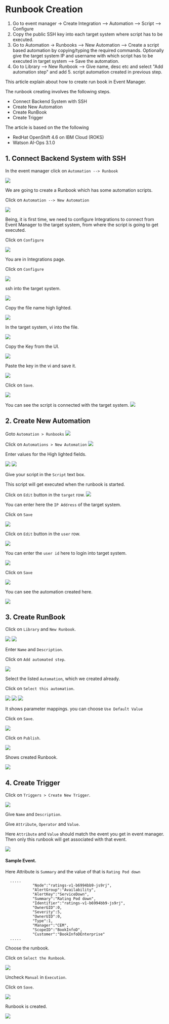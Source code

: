 # Runbook Creation

1. Go to event manager -> Create Integration --> Automation --> Script --> Configure 
2. Copy the public SSH key into each target system where script has to be executed. 
3. Go to Automation -> Runbooks --> New Automation --> Create a script based automation by copying/typing the required commands. Optionally give the target system IP and username with which script has to be executed in target system --> Save the automation.
4. Go to Library --> New Runbook --> Give name, desc etc and select "Add automation step" and add 5. script automation created in previous step.

This article explain about how to create run book in Event Manager.

The runbook creating involves the following steps.

- Connect Backend System with SSH
- Create New Automation
- Create RunBook
- Create Trigger


The article is based on the the following

- RedHat OpenShift 4.6 on IBM Cloud (ROKS)
- Watson AI-Ops 3.1.0

## 1. Connect Backend System with SSH

In the event manager click on `Automation --> Runbook`

<img src="images/image-11.png">

We are going to create a Runbook which has some automation scripts.

Click on `Automation --> New Automation`

<img src="images/image-12.png">

Being, it is first time, we need to configure Integrations to connect from Event Manager to the target system, from where the script is going to get executed.

Click on `Configure`

<img src="images/image-13.png">

You are in Integrations page.

Click on `Configure`

<img src="images/image-14.png">

ssh into the target system.

<img src="images/image-15.png">

Copy the file name high lighted.

<img src="images/image-16.png">

In the target system, vi into the file.

<img src="images/image-17.png">

Copy the Key from the UI.

<img src="images/image-18.png">

Paste the key in the vi and save it.

<img src="images/image-19.png">

Click on `Save`.

<img src="images/image-20.png">

You can see the script is connected with the target system.
<img src="images/image-21.png">

## 2. Create New Automation

Goto `Automation > Runbooks`
<img src="images/image-22.png">

Click on `Automations > New Automation`
<img src="images/image-23.png">

Enter values for the High lighted fields.

<img src="images/image-24.png">

<img src="images/image-25.png">

Give your script in the `Script` text box.

This script will get executed when the runbook is started.

Click on `Edit` button in the `target` row.
<img src="images/image-26.png">

You can enter here the `IP Address` of the target system.

Click on  `Save`

<img src="images/image-27.png">

Click on `Edit` button in the `user` row.

<img src="images/image-28.png">

You can enter the `user id` here to login into target system.

<img src="images/image-29.png">

Click on  `Save`

<img src="images/image-30.png">

You can see the automation created here.

<img src="images/image-31.png">

## 3. Create RunBook

Click on `Library` and `New Runbook`.

<img src="images/image-32.png">


<img src="images/image-33.png">

Enter `Name` and `Description`.

Click on `Add automated step`.

<img src="images/image-34.png">

Select the listed `Automation`, which we created already.

Click on `Select this automation`.

<img src="images/image-35.png">

<img src="images/image-36.png">
<img src="images/image-37.png">

It shows parameter mappings. you can choose `Use Default Value`

Click on `Save`.

<img src="images/image-38.png">

Click on `Publish`.

<img src="images/image-39.png">

Shows created Runbook.

<img src="images/image-40.png">

## 4. Create Trigger

Click on `Triggers > Create New Trigger`.

<img src="images/image-41.png">

Give `Name` and `Description`.

Give `Attribute`, `Operator` and `Value`.

Here `Attribute` and `Value` should match the event you get in event manager. Then only this runbook will get associated with that event.

<img src="images/image-42.png">

#### Sample Event. 

Here Attribute is `Summary` and the value of that is `Rating Pod down`
```
  .....
            "Node":"ratings-v1-b6994bb9-js9rj",
            "AlertGroup":"Availability",
            "AlertKey":"ServiceDown",
            "Summary":"Rating Pod down",
            "Identifier":"ratings-v1-b6994bb9-js9rj",
            "OwnerGID":0,
            "Severity":5,
            "OwnerUID":0,
            "Type":1,
            "Manager":"CEM",
            "ScopeID":"BookInfoD",
            "Customer":"BookInfoDEnterprise"
  .....
```

Choose the runbook.

Click on `Select the Runbook`.

<img src="images/image-43.png">

Uncheck  `Manual` in `Execution`.

Click on `Save`.

<img src="images/image-44.png">

Runbook is created.

<img src="images/image-45.png">

